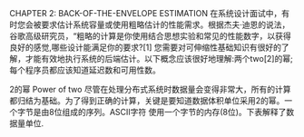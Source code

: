 CHAPTER 2: BACK-OF-THE-ENVELOPE ESTIMATION
在系统设计面试中，有时您会被要求估计系统容量或使用粗略估计的性能需求。根据杰夫·迪恩的说法，谷歌高级研究员，“粗略的计算是你使用结合思想实验和常见的性能数字，以获得良好的感觉,哪些设计能满足你的要求?[1]
您需要对可伸缩性基础知识有很好的了解，才能有效地执行系统的后端估计。以下概念应该很好地理解:两个two[2]的幂;每个程序员都应该知道延迟数和可用性数。

2的幂 Power of two
尽管在处理分布式系统时数据量会变得非常大，所有的计算都归结为基础。为了得到正确的计算，关键是要知道数据体积单位采用2的幂。一个字节是由8位组成的序列。ASCII字符
使用一个字节的内存(8位)。下表解释了数据量单位.
